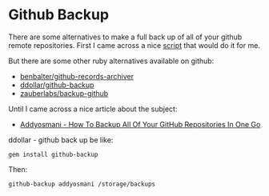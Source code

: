 # Github Backup

There are some alternatives to make a full back up of all of your github remote repositories. 
First I came across a nice [script](https://gist.github.com/rodw/3073987) that would do it for me.

But there are some other ruby alternatives available on github:

- [benbalter/github-records-archiver](https://github.com/ddollar/github-backup)
- [ddollar/github-backup](https://github.com/benbalter/github-records-archiver)
- [zauberlabs/backup-github](https://github.com/zauberlabs/backup-github)

Until I came across a nice article about the subject:

- [Addyosmani - How To Backup All Of Your GitHub Repositories In One Go](https://addyosmani.com/blog/backing-up-a-github-account/)

ddollar - github back up be like:

```
gem install github-backup
```

Then:

```
github-backup addyosmani /storage/backups
```